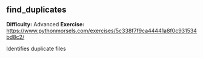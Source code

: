 ## find_duplicates
**Difficulty:** Advanced
**Exercise:** https://www.pythonmorsels.com/exercises/5c338f7f9ca44441a8f0c931534bd8c2/

Identifies duplicate files
    